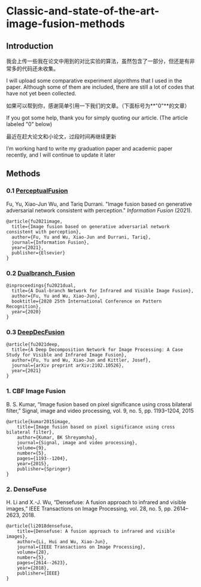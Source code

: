 # Classic-and-state-of-the-art-image-fusion-methods

## Introduction

我会上传一些我在论文中用到的对比实验的算法，虽然包含了一部分，但还是有非常多的代码还未收集。

I will upload some comparative experiment algorithms that I used in the paper. Although some of them are included, there are still a lot of codes that have not yet been collected.



如果可以帮到你，感谢简单引用一下我们的文章。（下面标号为**"0"**的文章）

If you got some help, thank you for simply quoting our article. (The article labeled "0" below)



最近在赶大论文和小论文，过段时间再继续更新

I’m working hard to write my graduation paper and academic paper recently, and I will continue to update it later



## Methods

### 0.1 [PerceptualFusion](https://github.com/thfylsty/imagefusion_Perceptual_FusionGan)

Fu, Yu, Xiao-Jun Wu, and Tariq Durrani. "Image fusion based on generative adversarial network consistent with perception." *Information Fusion* (2021).

```
@article{fu2021image,
  title={Image fusion based on generative adversarial network consistent with perception},
  author={Fu, Yu and Wu, Xiao-Jun and Durrani, Tariq},
  journal={Information Fusion},
  year={2021},
  publisher={Elsevier}
}
```

### 0.2 [Dualbranch_Fusion](https://github.com/thfylsty/ImageFusion_Dualbranch_Fusion)

```
@inproceedings{fu2021dual,
  title={A Dual-branch Network for Infrared and Visible Image Fusion},
  author={Fu, Yu and Wu, Xiao-Jun},
  booktitle={2020 25th International Conference on Pattern Recognition},
  year={2020}
}
```

### 0.3 [DeepDecFusion](https://github.com/thfylsty/ImageFusion_DeepDecFusion)

```
@article{fu2021deep,
  title={A Deep Decomposition Network for Image Processing: A Case Study for Visible and Infrared Image Fusion},
  author={Fu, Yu and Wu, Xiao-Jun and Kittler, Josef},
  journal={arXiv preprint arXiv:2102.10526},
  year={2021}
}
```



### 1. CBF Image Fusion 

B. S. Kumar, “Image fusion based on pixel significance using cross bilateral filter,” Signal, image and video processing, vol. 9, no. 5, pp. 1193–1204, 2015

```
@article{kumar2015image,
	title={Image fusion based on pixel significance using cross bilateral filter},
	author={Kumar, BK Shreyamsha},
	journal={Signal, image and video processing},
	volume={9},
	number={5},
	pages={1193--1204},
	year={2015},
	publisher={Springer}
}
```



### 2. DenseFuse

H. Li and X.-J. Wu, “Densefuse: A fusion approach to infrared and visible images,” IEEE Transactions on Image Processing, vol. 28, no. 5, pp. 2614–2623, 2018.

```
@article{li2018densefuse,
	title={Densefuse: A fusion approach to infrared and visible images},
	author={Li, Hui and Wu, Xiao-Jun},
	journal={IEEE Transactions on Image Processing},
	volume={28},
	number={5},
	pages={2614--2623},
	year={2018},
	publisher={IEEE}
}
```

